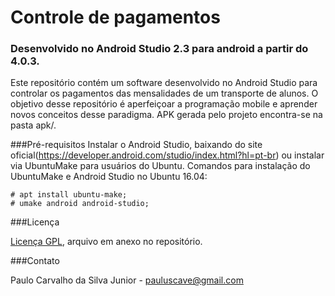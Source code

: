 # Controle de pagamentos
### Desenvolvido no Android Studio 2.3 para android a partir do 4.0.3.

Este repositório contém um software desenvolvido no Android Studio para controlar os pagamentos das mensalidades de um transporte de alunos. O objetivo desse repositório é aperfeiçoar a programação mobile e aprender novos conceitos desse paradigma. 
APK gerada pelo projeto encontra-se na pasta apk/.

###Pré-requisitos
Instalar o Android Studio, baixando do site oficial(https://developer.android.com/studio/index.html?hl=pt-br) ou instalar via UbuntuMake para usuários do Ubuntu. 
Comandos para instalação do UbuntuMake e Android Studio no Ubuntu 16.04:
```
# apt install ubuntu-make;
# umake android android-studio;
```

###Licença

[Licença GPL](https://github.com/paulocsilvajr/ControlePgto/blob/master/license_gpl.txt), arquivo em anexo no repositório.

###Contato

Paulo Carvalho da Silva Junior - pauluscave@gmail.com
